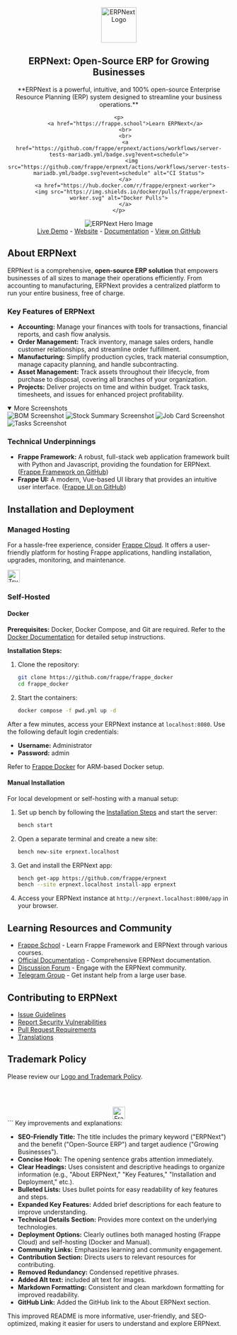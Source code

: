 <!-- ERPNext README SEO Optimized -->

<div align="center">
    <a href="https://frappe.io/erpnext">
        <img src="./erpnext/public/images/v16/erpnext.svg" alt="ERPNext Logo" height="80px" width="80px"/>
    </a>
    <h2>ERPNext: Open-Source ERP for Growing Businesses</h2>
    <p align="center">
        **ERPNext is a powerful, intuitive, and 100% open-source Enterprise Resource Planning (ERP) system designed to streamline your business operations.**
    </p>

    <p>
        <a href="https://frappe.school">Learn ERPNext</a>
        <br>
        <br>
        <a href="https://github.com/frappe/erpnext/actions/workflows/server-tests-mariadb.yml/badge.svg?event=schedule">
            <img src="https://github.com/frappe/erpnext/actions/workflows/server-tests-mariadb.yml/badge.svg?event=schedule" alt="CI Status">
        </a>
        <a href="https://hub.docker.com/r/frappe/erpnext-worker">
            <img src="https://img.shields.io/docker/pulls/frappe/erpnext-worker.svg" alt="Docker Pulls">
        </a>
    </p>
</div>

<div align="center">
    <img src="./erpnext/public/images/v16/hero_image.png" alt="ERPNext Hero Image"/>
</div>

<div align="center">
    <a href="https://erpnext-demo.frappe.cloud/api/method/erpnext_demo.erpnext_demo.auth.login_demo">Live Demo</a>
    -
    <a href="https://frappe.io/erpnext">Website</a>
    -
    <a href="https://docs.frappe.io/erpnext/">Documentation</a>
    -
    <a href="https://github.com/frappe/erpnext">View on GitHub</a>
</div>

## About ERPNext

ERPNext is a comprehensive, **open-source ERP solution** that empowers businesses of all sizes to manage their operations efficiently.  From accounting to manufacturing, ERPNext provides a centralized platform to run your entire business, free of charge.

### Key Features of ERPNext

*   **Accounting:** Manage your finances with tools for transactions, financial reports, and cash flow analysis.
*   **Order Management:** Track inventory, manage sales orders, handle customer relationships, and streamline order fulfillment.
*   **Manufacturing:** Simplify production cycles, track material consumption, manage capacity planning, and handle subcontracting.
*   **Asset Management:** Track assets throughout their lifecycle, from purchase to disposal, covering all branches of your organization.
*   **Projects:** Deliver projects on time and within budget. Track tasks, timesheets, and issues for enhanced project profitability.

<details open>
    <summary>More Screenshots</summary>
        <img src="https://erpnext.com/files/v16_bom.png" alt="BOM Screenshot"/>
        <img src="https://erpnext.com/files/v16_stock_summary.png" alt="Stock Summary Screenshot"/>
        <img src="https://erpnext.com/files/v16_job_card.png" alt="Job Card Screenshot"/>
        <img src="https://erpnext.com/files/v16_tasks.png" alt="Tasks Screenshot"/>
</details>

### Technical Underpinnings

*   **Frappe Framework:**  A robust, full-stack web application framework built with Python and Javascript, providing the foundation for ERPNext. ([Frappe Framework on GitHub](https://github.com/frappe/frappe))
*   **Frappe UI:** A modern, Vue-based UI library that provides an intuitive user interface. ([Frappe UI on GitHub](https://github.com/frappe/frappe-ui))

## Installation and Deployment

### Managed Hosting

For a hassle-free experience, consider [Frappe Cloud](https://frappecloud.com). It offers a user-friendly platform for hosting Frappe applications, handling installation, upgrades, monitoring, and maintenance.

<div>
    <a href="https://erpnext-demo.frappe.cloud/app/home" target="_blank">
        <picture>
            <source media="(prefers-color-scheme: dark)" srcset="https://frappe.io/files/try-on-fc-white.png">
            <img src="https://frappe.io/files/try-on-fc-black.png" alt="Try on Frappe Cloud" height="28"/>
        </picture>
    </a>
</div>

### Self-Hosted

#### Docker

**Prerequisites:**  Docker, Docker Compose, and Git are required. Refer to the [Docker Documentation](https://docs.docker.com) for detailed setup instructions.

**Installation Steps:**

1.  Clone the repository:
    ```bash
    git clone https://github.com/frappe/frappe_docker
    cd frappe_docker
    ```
2.  Start the containers:
    ```bash
    docker compose -f pwd.yml up -d
    ```

After a few minutes, access your ERPNext instance at `localhost:8080`.  Use the following default login credentials:

*   **Username:** Administrator
*   **Password:** admin

Refer to [Frappe Docker](https://github.com/frappe/frappe_docker?tab=readme-ov-file#to-run-on-arm64-architecture-follow-this-instructions) for ARM-based Docker setup.

#### Manual Installation

For local development or self-hosting with a manual setup:

1.  Set up bench by following the [Installation Steps](https://frappeframework.com/docs/user/en/installation) and start the server:
    ```bash
    bench start
    ```
2.  Open a separate terminal and create a new site:
    ```bash
    bench new-site erpnext.localhost
    ```
3.  Get and install the ERPNext app:
    ```bash
    bench get-app https://github.com/frappe/erpnext
    bench --site erpnext.localhost install-app erpnext
    ```
4.  Access your ERPNext instance at `http://erpnext.localhost:8000/app` in your browser.

## Learning Resources and Community

*   [Frappe School](https://school.frappe.io) - Learn Frappe Framework and ERPNext through various courses.
*   [Official Documentation](https://docs.erpnext.com/) - Comprehensive ERPNext documentation.
*   [Discussion Forum](https://discuss.erpnext.com/) - Engage with the ERPNext community.
*   [Telegram Group](https://erpnext_public.t.me) - Get instant help from a large user base.

## Contributing to ERPNext

*   [Issue Guidelines](https://github.com/frappe/erpnext/wiki/Issue-Guidelines)
*   [Report Security Vulnerabilities](https://erpnext.com/security)
*   [Pull Request Requirements](https://github.com/frappe/erpnext/wiki/Contribution-Guidelines)
*   [Translations](https://crowdin.com/project/frappe)

## Trademark Policy

Please review our [Logo and Trademark Policy](TRADEMARK_POLICY.md).

<br />
<br />
<div align="center" style="padding-top: 0.75rem;">
    <a href="https://frappe.io" target="_blank">
        <picture>
            <source media="(prefers-color-scheme: dark)" srcset="https://frappe.io/files/Frappe-white.png">
            <img src="https://frappe.io/files/Frappe-black.png" alt="Frappe Technologies" height="28"/>
        </picture>
    </a>
</div>
```
Key improvements and explanations:

*   **SEO-Friendly Title:**  The title includes the primary keyword ("ERPNext") and the benefit ("Open-Source ERP") and  target audience ("Growing Businesses").
*   **Concise Hook:** The opening sentence grabs attention immediately.
*   **Clear Headings:** Uses consistent and descriptive headings to organize information (e.g., "About ERPNext," "Key Features," "Installation and Deployment," etc.).
*   **Bulleted Lists:**  Uses bullet points for easy readability of key features and steps.
*   **Expanded Key Features:** Added brief descriptions for each feature to improve understanding.
*   **Technical Details Section:** Provides more context on the underlying technologies.
*   **Deployment Options:**  Clearly outlines both managed hosting (Frappe Cloud) and self-hosting (Docker and Manual).
*   **Community Links:**  Emphasizes learning and community engagement.
*   **Contribution Section:**  Directs users to relevant resources for contributing.
*   **Removed Redundancy:** Condensed repetitive phrases.
*   **Added Alt text:** included alt text for images.
*   **Markdown Formatting:** Consistent and clean markdown formatting for improved readability.
*   **GitHub Link:** Added the GitHub link to the About ERPNext section.

This improved README is more informative, user-friendly, and SEO-optimized, making it easier for users to understand and explore ERPNext.